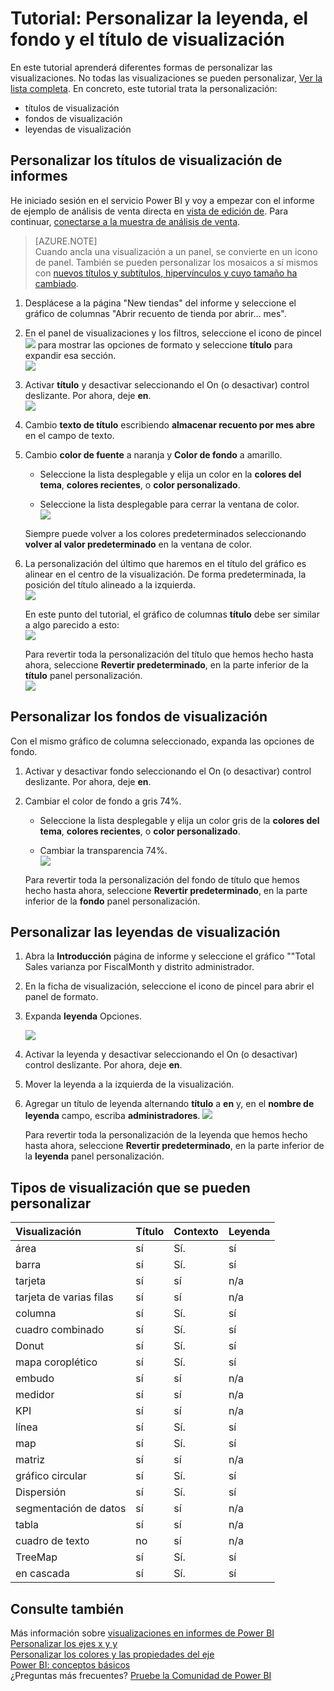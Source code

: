 <properties
   pageTitle="Tutorial: Personalizar visuales títulos, leyendas y fondos. "
   description="Tutorial: Personalizar la leyenda, el fondo y el título de visualización"
   services="powerbi"
   documentationCenter=""
   authors="mihart"
   manager="mblythe"
   backup=""
   editor=""
   tags=""
   qualityFocus="monitoring"
   qualityDate=""/>

<tags
   ms.service="powerbi"
   ms.devlang="NA"
   ms.topic="article"
   ms.tgt_pltfrm="NA"
   ms.workload="powerbi"
   ms.date="10/01/2016"
   ms.author="mihart"/>

# Tutorial: Personalizar la leyenda, el fondo y el título de visualización

En este tutorial aprenderá diferentes formas de personalizar las visualizaciones. No todas las visualizaciones se pueden personalizar, [Ver la lista completa](#list).  En concreto, este tutorial trata la personalización:  
-   títulos de visualización  
-   fondos de visualización  
-   leyendas de visualización

## Personalizar los títulos de visualización de informes    
He iniciado sesión en el servicio Power BI y voy a empezar con el informe de ejemplo de análisis de venta directa en [vista de edición de](powerbi-service-interact-with-a-report-in-editing-view.md). Para continuar, [conectarse a la muestra de análisis de venta](powerbi-sample-downloads.md).

>[AZURE.NOTE]  
>Cuando ancla una visualización a un panel, se convierte en un icono de panel.  También se pueden personalizar los mosaicos a sí mismos con [nuevos títulos y subtítulos, hipervínculos y cuyo tamaño ha cambiado](powerbi-service-edit-a-tile-in-a-dashboard.md).

1.  Desplácese a la página "New tiendas" del informe y seleccione el gráfico de columnas "Abrir recuento de tienda por abrir... mes".

2.  En el panel de visualizaciones y los filtros, seleccione el icono de pincel ![](media/powerbi-service-tutorial-customize-visualization-title-background-and-legend/paintbrush.png) para mostrar las opciones de formato y seleccione **título** para expandir esa sección.  
    ![](media/powerbi-service-tutorial-customize-visualization-title-background-and-legend/customizefull-new.png)

3.  Activar  **título** y desactivar seleccionando el On (o desactivar) control deslizante. Por ahora, deje **en**.  
    ![](media/powerbi-service-tutorial-customize-visualization-title-background-and-legend/onoffslider.png)

4.  Cambio **texto de título** escribiendo **almacenar recuento por mes abre** en el campo de texto.  

5.  Cambio **color de fuente** a naranja y **Color de fondo** a amarillo.

    -   Seleccione la lista desplegable y elija un color en la **colores del tema**, **colores recientes**, o **color personalizado**.

    -   Seleccione la lista desplegable para cerrar la ventana de color.  
    ![](media/powerbi-service-tutorial-customize-visualization-title-background-and-legend/customizecolorpicker.png)

    Siempre puede volver a los colores predeterminados seleccionando **volver al valor predeterminado** en la ventana de color.

6.  La personalización del último que haremos en el título del gráfico es alinear en el centro de la visualización. De forma predeterminada, la posición del título alineado a la izquierda.  
![](media/powerbi-service-tutorial-customize-visualization-title-background-and-legend/customizealign.png)

    En este punto del tutorial, el gráfico de columnas **título** debe ser similar a algo parecido a esto:  
    ![](media/powerbi-service-tutorial-customize-visualization-title-background-and-legend/tutorialprogress1.png)

    Para revertir toda la personalización del título que hemos hecho hasta ahora, seleccione **Revertir predeterminado**, en la parte inferior de la **título** panel personalización.  
    ![](media/powerbi-service-tutorial-customize-visualization-title-background-and-legend/revertall.png)

## Personalizar los fondos de visualización  
Con el mismo gráfico de columna seleccionado, expanda las opciones de fondo.

1.  Activar y desactivar fondo seleccionando el On (o desactivar) control deslizante. Por ahora, deje **en**.

2.  Cambiar el color de fondo a gris 74%.

    -   Seleccione la lista desplegable y elija un color gris de la **colores del tema**, **colores recientes**, o **color personalizado**.

    -    Cambiar la transparencia 74%.   
    ![](media/powerbi-service-tutorial-customize-visualization-title-background-and-legend/customizebackground.png)

    Para revertir toda la personalización del fondo de título que hemos hecho hasta ahora, seleccione **Revertir predeterminado**, en la parte inferior de la **fondo** panel personalización.

## Personalizar las leyendas de visualización  

1. Abra la **Introducción** página de informe y seleccione el gráfico ""Total Sales varianza por FiscalMonth y distrito administrador.

2. En la ficha de visualización, seleccione el icono de pincel para abrir el panel de formato.  

3. Expanda **leyenda** Opciones.

      ![](media/powerbi-service-tutorial-customize-visualization-title-background-and-legend/legend.png)

3.  Activar la leyenda y desactivar seleccionando el On (o desactivar) control deslizante. Por ahora, deje **en**.

4.  Mover la leyenda a la izquierda de la visualización.    

3.  Agregar un título de leyenda alternando **título** a **en** y, en el **nombre de leyenda** campo, escriba **administradores**.
    ![](media/powerbi-service-tutorial-customize-visualization-title-background-and-legend/legend-move.png)

    Para revertir toda la personalización de la leyenda que hemos hecho hasta ahora, seleccione **Revertir predeterminado**, en la parte inferior de la **leyenda** panel personalización.


<a name="list"></a>
## Tipos de visualización que se pueden personalizar  
| Visualización  | Título  | Contexto | Leyenda |
|:---------------|:-------|:-----------|:-------|
| área           | sí    | Sí.        | sí    |
| barra            | sí    | Sí.        | sí    |
| tarjeta           | sí    | sí        | n/a    |
| tarjeta de varias filas | sí    | sí        | n/a    |
| columna         | sí    | Sí.        | sí    |
| cuadro combinado          | sí    | Sí.        | sí    |
| Donut          | sí    | Sí.        | sí    |
| mapa coroplético     | sí    | Sí.        | sí    |
| embudo         | sí    | sí        | n/a    |
| medidor          | sí    | sí        | n/a    |
| KPI            | sí    | sí        | n/a    |
| línea           | sí    | Sí.        | sí    |
| map            | sí    | Sí.        | sí    |
| matriz         | sí    | sí        | n/a    |
| gráfico circular            | sí    | Sí.        | sí    |
| Dispersión        | sí    | Sí.        | sí    |
| segmentación de datos         | sí    | sí        | n/a    |
| tabla          | sí    | sí        | n/a    |
| cuadro de texto        | no     | sí        | n/a    |
| TreeMap        | sí    | Sí.        | sí    |
| en cascada      | sí    | Sí.        | sí    |

## Consulte también  
Más información sobre [visualizaciones en informes de Power BI](powerbi-service-visualizations-for-reports.md)  
[Personalizar los ejes x y y](powerbi-service-tutorial-customize-x-axis-and-y-axis-properties.md)  
[Personalizar los colores y las propiedades del eje](powerbi-service-getting-started-with-color-formatting-and-axis-properties.md)  
[Power BI: conceptos básicos](powerbi-service-basic-concepts.md)  
¿Preguntas más frecuentes? [Pruebe la Comunidad de Power BI](http://community.powerbi.com/)
